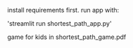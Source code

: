 install requirements first.
run app with:

'streamlit run shortest_path_app.py'

game for kids in shortest_path_game.pdf